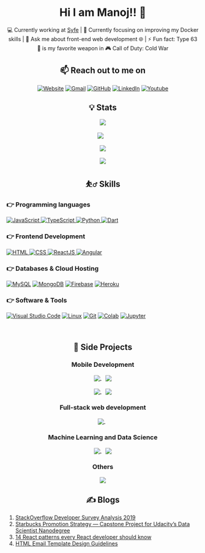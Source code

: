 <h1 align="center">
  Hi I am Manoj!! 👋
</h1>

<div align="center">
  💻 Currently working at <a href="https://www.linkedin.com/company/syfe/mycompany/">Syfe</a> | 🔭 Currently focusing on improving my Docker skills | 💬 Ask me about front-end web development 🌐 | ⚡ Fun fact: Type 63 🔫 is my favorite weapon in 🎮 Call of Duty: Cold War
</div>

<h2 align="center">
  📫 Reach out to me on 
</h2>

<p align="center">
  <a href="https://manojp1991.dev"><img src="https://img.icons8.com/bubbles/50/000000/web.png" alt="Website"/></a>
  <a href="mailto:patra.manoj0@gmail.com"><img src="https://img.icons8.com/bubbles/50/000000/gmail.png" alt="Gmail"/></a>
  <a href="https://github.com/MANOJPATRA1991"><img src="https://img.icons8.com/bubbles/50/000000/github.png" alt="GitHub"/></a>
  <a href="https://www.linkedin.com/in/manojpatra1/"><img src="https://img.icons8.com/bubbles/50/000000/linkedin.png" alt="LinkedIn"/></a>
  <a href="https://www.youtube.com/channel/UCWR0bOo0T8It8xIcTUz92mw"><img src="https://img.icons8.com/bubbles/50/000000/youtube.png" alt="Youtube"/></a>
</p>

<h2 align="center">
  💡 Stats
</h2>

<div align="center">
  <img align="center" src="https://github-profile-summary-cards.vercel.app/api/cards/profile-details?username=MANOJPATRA1991&theme=dracula" />
</div>

<br />

<div align="center">
  <a href="https://github.com/MANOJPATRA1991/github-readme-stats" style="padding-right: 12px;">
    <img align="center" src="https://github-readme-stats.vercel.app/api?username=MANOJPATRA1991&count_private=true&show_icons=true&theme=dracula" />
  </a>
</div>

<br />

<div align="center">
  <a href="https://github.com/MANOJPATRA1991/github-readme-stats">
    <img align="center" src="https://github-readme-stats.vercel.app/api/top-langs/?username=MANOJPATRA1991&langs_count=8&hide=jupyter%20notebook&layout=compact&card_width=445&theme=dracula" />
  </a>
</div>

<br />

<div align="center">
  <a href="https://github.com/MANOJPATRA1991/github-readme-stats">
    <img align="center" src="https://github-readme-stats.vercel.app/api/wakatime?layout=compact&theme=dracula" />
  </a>
</div>

<h2 align="center">
  ⛹️‍♂️ Skills
</h2>


### 👉 Programming languages

<p align="left"> 
  <a href="https://developer.mozilla.org/en-US/docs/Web/JavaScript" target="_blank"> 
     <img alt="JavaScript" src="https://img.shields.io/badge/JavaScript%20-%23F7DF1E.svg?logo=javascript&logoColor=black">
   </a>
  <a href="typescriptlang.org/" target="_blank"> 
    <img alt="TypeScript" src="https://img.shields.io/badge/TypeScript%20-%232370ED.svg?logo=typescript&logoColor=white">
  </a>
  <a href="https://www.python.org" target="_blank">
    <img alt="Python" src="https://img.shields.io/badge/Python%20-%2314354C.svg?logo=python&logoColor=white">
  </a>
  <a href="https://dart.dev/" target="_blank">
    <img alt="Dart" src="https://img.shields.io/badge/Dart%20-white.svg?logo=dart&logoColor=blue">
  </a>
</p>

### 👉 Frontend Development
<p align="left"> 
  <a href="https://www.w3.org/html/" target="_blank"> 
   <img alt="HTML" src="https://img.shields.io/badge/HTML5%20-%23E34F26.svg?logo=html5&logoColor=white">
  </a>
  <a href="https://www.w3schools.com/css/" target="_blank">
    <img alt="CSS" src="https://img.shields.io/badge/CSS%20-%231572B6.svg?logo=css3&logoColor=white">
  </a>
  <a href="https://reactjs.org/" target="_blank"> 
    <img alt="ReactJS" src="https://img.shields.io/badge/React-61dafb.svg?style=flat&logo=react&logoColor=white"/>
  </a>
  <a href="https://angular.io/" target="_blank"> 
    <img alt="Angular" src="https://img.shields.io/badge/Angular-C3002F.svg?style=flat&logo=angular&logoColor=white"/>
  </a>
</p>

### 👉 Databases & Cloud Hosting
<p align="left">
  <a href="https://www.mysql.com/"><img alt="MySQL" src="https://img.shields.io/badge/MySQL-%2300f.svg?style=flat&llogo=mysql&logoColor=white"></a>
  <a href="https://www.mongodb.com"><img alt="MongoDB" src ="https://img.shields.io/badge/mongo-13aa52.svg?logo=mongodb&logoColor=white"></a>
  <a href="https://firebase.google.com/"><img alt="Firebase" src ="https://img.shields.io/badge/Firebase-%23316192.svg?logo=firebase&logoColor=white"></a>
  <a href="https://www.heroku.com/"><img alt="Heroku" src="https://img.shields.io/badge/Heroku%20-%23430098.svg?logo=heroku&logoColor=white"></a>  
</p>
  
 ### 👉 Software & Tools
 
<p>
  <a href="#"><img alt="Visual Studio Code" src="https://img.shields.io/badge/Visual%20Studio%20Code-0078d7.svg?logo=visual-studio-code&logoColor=white"></a>
  <a href="#"><img alt="Linux" src="https://img.shields.io/badge/Linux-FCC624?style=flat&logo=linux&logoColor=black"></a>
  <a href="#"><img alt="Git" src="https://img.shields.io/badge/Git%20-%23F05033.svg?logo=git&logoColor=white"></a>
  <a href="#"><img alt="Colab" src="https://img.shields.io/badge/Colab-00b56a.svg?logo=google-colab&logoColor=white"></a>
  <a href="#"><img alt="Jupyter" src="https://img.shields.io/badge/Jupyter%20-%23F37626.svg?logo=Jupyter&logoColor=white"></a>
</p>

<br/>

<h2 align="center">
  🔨 Side Projects
</h2>


<h3 align="center">
  Mobile Development
</h3>

<div align="center">
  <a href="https://github.com/MANOJPATRA1991/food-delivery-app-react-native">
    <img align="center" src="https://github-readme-stats.vercel.app/api/pin/?username=MANOJPATRA1991&repo=food-delivery-app-react-native&theme=dracula" />
  </a>&ensp;
  <a href="https://github.com/MANOJPATRA1991/daily-exercise-app-flutter">
    <img align="center" src="https://github-readme-stats.vercel.app/api/pin/?username=MANOJPATRA1991&repo=daily-exercise-app-flutter&theme=dracula" />
  </a>
</div>
&nbsp;
<div align="center">
  <a href="https://github.com/MANOJPATRA1991/online-shop-app-flutter">
    <img align="center" src="https://github-readme-stats.vercel.app/api/pin/?username=MANOJPATRA1991&repo=online-shop-app-flutter&theme=dracula" />
  </a>&ensp;
  <a href="https://github.com/MANOJPATRA1991/movie-info-app-flutter">
    <img align="center" src="https://github-readme-stats.vercel.app/api/pin/?username=MANOJPATRA1991&repo=movie-info-app-flutter&theme=dracula" />
  </a>
</div>

<h3 align="center">
  Full-stack web development
</h3>

<div align="center">
  <a href="https://github.com/MANOJPATRA1991/graphql-typescript-demo">
    <img align="center" src="https://github-readme-stats.vercel.app/api/pin/?username=MANOJPATRA1991&repo=graphql-typescript-demo&theme=dracula" />
  </a>&ensp;
</div>

<h3 align="center">
  Machine Learning and Data Science
</h3>

<div align="center">
  <a href="https://github.com/MANOJPATRA1991/Machine-Learning-Engineer-Nanodegree">
    <img align="center" src="https://github-readme-stats.vercel.app/api/pin/?username=MANOJPATRA1991&repo=Machine-Learning-Engineer-Nanodegree&theme=dracula" />
  </a>&ensp;
  <a href="https://github.com/MANOJPATRA1991/data-scientist-nanodegree">
    <img align="center" src="https://github-readme-stats.vercel.app/api/pin/?username=MANOJPATRA1991&repo=data-scientist-nanodegree&theme=dracula" />
  </a>
</div>

<h3 align="center">
  Others
</h3>

<div align="center">
  <a href="https://github.com/MANOJPATRA1991/Data-Structures-and-Algorithms-in-Python">
    <img align="center" src="https://github-readme-stats.vercel.app/api/pin/?username=MANOJPATRA1991&repo=Data-Structures-and-Algorithms-in-Python&theme=dracula" />
  </a>
</div>

<h2 align="center">
  ✍️ Blogs
</h2>

1. [StackOverflow Developer Survey Analysis 2019](https://manojpatra.medium.com/stackoverflow-developer-survey-analysis-2019-cfbca09a088c)
2. [Starbucks Promotion Strategy — Capstone Project for Udacity’s Data Scientist Nanodegree](https://medium.com/swlh/starbucks-promotion-strategy-capstone-project-for-udacitys-data-scientist-nanodegree-12031f8e8d29)
3. [14 React patterns every React developer should know](https://www.linkedin.com/pulse/14-react-patterns-every-developer-should-know-manoj-kumar-patra/)
4. [HTML Email Template Design Guidelines](https://www.linkedin.com/pulse/html-email-template-design-guidelines-manoj-kumar-patra/)
